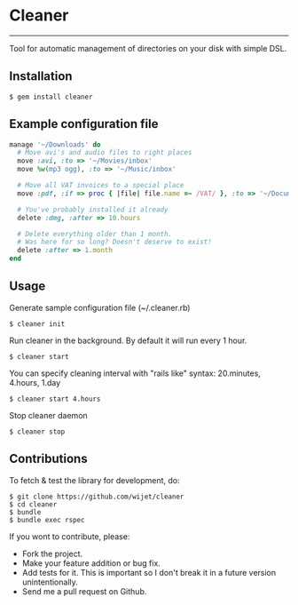 # Cleaner
---

Tool for automatic management of directories on your disk with simple DSL.

## Installation

    $ gem install cleaner

## Example configuration file

```ruby
manage '~/Downloads' do
  # Move avi's and audio files to right places
  move :avi, :to => '~/Movies/inbox'
  move %w(mp3 ogg), :to => '~/Music/inbox'

  # Move all VAT invoices to a special place
  move :pdf, :if => proc { |file| file.name =~ /VAT/ }, :to => '~/Documents/invoices'

  # You've probably installed it already
  delete :dmg, :after => 10.hours

  # Delete everything older than 1 month.
  # Was here for so long? Doesn't deserve to exist!
  delete :after => 1.month
end
```

## Usage

Generate sample configuration file (~/.cleaner.rb)

    $ cleaner init

Run cleaner in the background. By default it will run every 1 hour.

	$ cleaner start

You can specify cleaning interval with "rails like" syntax: 20.minutes, 4.hours, 1.day

	$ cleaner start 4.hours

Stop cleaner daemon

	$ cleaner stop

## Contributions

To fetch & test the library for development, do:

    $ git clone https://github.com/wijet/cleaner
    $ cd cleaner
    $ bundle
    $ bundle exec rspec

If you wont to contribute, please:

  * Fork the project.
  * Make your feature addition or bug fix.
  * Add tests for it. This is important so I don't break it in a future version unintentionally.
  * Send me a pull request on Github.

